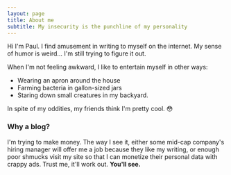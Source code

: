 ```yaml
---
layout: page
title: About me
subtitle: My insecurity is the punchline of my personality
---
```


Hi I'm Paul. I find amusement in writing to myself on the internet. My sense of humor is weird... I'm still trying to figure it out.

When I'm not feeling awkward, I like to entertain myself in other ways:

- Wearing an apron around the house
- Farming bacteria in gallon-sized jars
- Staring down small creatures in my backyard.

In spite of my oddities, my friends think I'm pretty cool. 😳

### Why a blog?

I'm trying to make money. The way I see it, either some mid-cap company's hiring manager will offer me a job because they like my writing, or enough poor shmucks visit my site so that I can monetize their personal data with crappy ads. Trust me, it'll work out. **You'll see.** 
